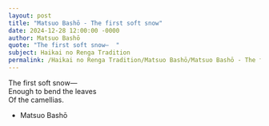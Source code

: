 ```yaml
---
layout: post
title: "Matsuo Bashō - The first soft snow"
date: 2024-12-28 12:00:00 -0000
author: Matsuo Bashō
quote: "The first soft snow—  "
subject: Haikai no Renga Tradition
permalink: /Haikai no Renga Tradition/Matsuo Bashō/Matsuo Bashō - The first soft snow
---
```


The first soft snow—  
Enough to bend the leaves  
Of the camellias.

- Matsuo Bashō
